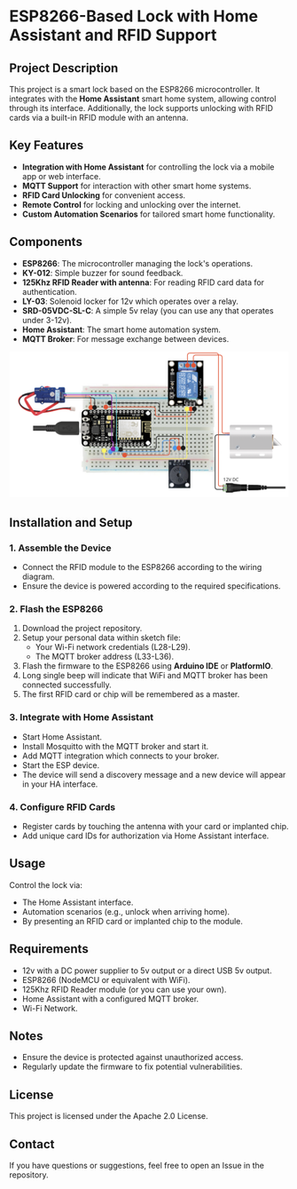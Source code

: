 # ESP8266-Based Lock with Home Assistant and RFID Support

## Project Description

This project is a smart lock based on the ESP8266 microcontroller. It integrates with the **Home Assistant** smart home system, allowing control through its interface. Additionally, the lock supports unlocking with RFID cards via a built-in RFID module with an antenna.

## Key Features

- **Integration with Home Assistant** for controlling the lock via a mobile app or web interface.
- **MQTT Support** for interaction with other smart home systems.
- **RFID Card Unlocking** for convenient access.
- **Remote Control** for locking and unlocking over the internet.
- **Custom Automation Scenarios** for tailored smart home functionality.

## Components

- **ESP8266**: The microcontroller managing the lock's operations.
- **KY-012**: Simple buzzer for sound feedback. 
- **125Khz RFID Reader with antenna**: For reading RFID card data for authentication.
- **LY-03**: Solenoid locker for 12v which operates over a relay.
- **SRD-05VDC-SL-C**: A simple 5v relay (you can use any that operates under 3-12v).
- **Home Assistant**: The smart home automation system.
- **MQTT Broker**: For message exchange between devices.

![principal diagram](media-schema.png)

## Installation and Setup

### 1. Assemble the Device
- Connect the RFID module to the ESP8266 according to the wiring diagram.
- Ensure the device is powered according to the required specifications.

### 2. Flash the ESP8266
1. Download the project repository.
2. Setup your personal data within sketch file:
   - Your Wi-Fi network credentials (L28-L29).
   - The MQTT broker address (L33-L36).
3. Flash the firmware to the ESP8266 using **Arduino IDE** or **PlatformIO**.
4. Long single beep will indicate that WiFi and MQTT broker has been connected successfully.
5. The first RFID card or chip will be remembered as a master.

### 3. Integrate with Home Assistant
- Start Home Assistant.
- Install Mosquitto with the MQTT broker and start it.
- Add MQTT integration which connects to your broker.
- Start the ESP device.
- The device will send a discovery message and a new device will appear in your HA interface.

### 4. Configure RFID Cards
- Register cards by touching the antenna with your card or implanted chip.
- Add unique card IDs for authorization via Home Assistant interface.

## Usage
Control the lock via:
- The Home Assistant interface.
- Automation scenarios (e.g., unlock when arriving home).
- By presenting an RFID card or implanted chip to the module.

## Requirements
- 12v with a DC power supplier to 5v output or a direct USB 5v output.
- ESP8266 (NodeMCU or equivalent with WiFi).
- 125Khz RFID Reader module (or you can use your own).
- Home Assistant with a configured MQTT broker.
- Wi-Fi Network.

## Notes
- Ensure the device is protected against unauthorized access.
- Regularly update the firmware to fix potential vulnerabilities.

## License
This project is licensed under the Apache 2.0 License.

## Contact
If you have questions or suggestions, feel free to open an Issue in the repository.
